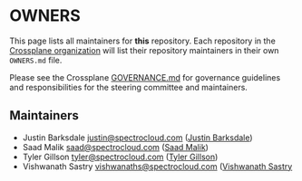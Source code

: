 # OWNERS

This page lists all maintainers for **this** repository. Each repository in the [Crossplane
organization](https://github.com/crossplane/) will list their repository maintainers in their own
`OWNERS.md` file.

Please see the Crossplane
[GOVERNANCE.md](https://github.com/crossplane/crossplane/blob/master/GOVERNANCE.md) for governance
guidelines and responsibilities for the steering committee and maintainers.

## Maintainers

* Justin Barksdale <justin@spectrocloud.com> ([Justin Barksdale](https://github.com/3pings))
* Saad Malik <saad@spectrocloud.com> ([Saad Malik](https://github.com/saamalik))
* Tyler Gillson <tyler@spectrocloud.com> ([Tyler Gillson](https://github.com/TylerGillson))
* Vishwanath Sastry <vishwanaths@spectrocloud.com> ([Vishwanath Sastry]([https://](https://github.com/vishwanaths))
